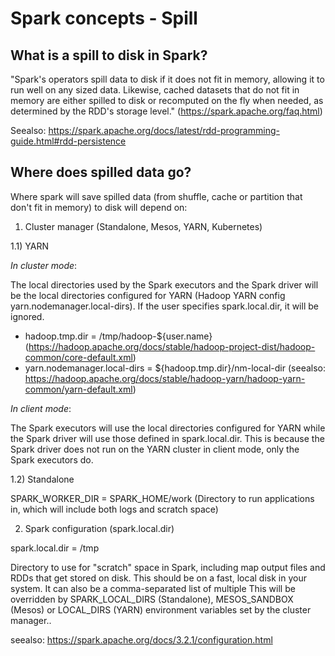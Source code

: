 # Spark concepts - Spill

## What is a spill to disk in Spark?

"Spark's operators spill data to disk if it does not fit in memory, allowing it to run well on any sized data. 
Likewise, cached datasets that do not fit in memory are either spilled to disk or recomputed on the fly when needed, as determined by the RDD's storage level."
(https://spark.apache.org/faq.html)

Seealso: https://spark.apache.org/docs/latest/rdd-programming-guide.html#rdd-persistence

## Where does spilled data go?

Where spark will save spilled data (from shuffle, cache or partition that don't fit in memory) to disk will depend on:

1) Cluster manager (Standalone, Mesos, YARN, Kubernetes)
   
1.1) YARN

*In cluster mode*: 

The local directories used by the Spark executors and the Spark driver will be the local directories configured for YARN (Hadoop YARN config yarn.nodemanager.local-dirs). 
If the user specifies spark.local.dir, it will be ignored. 

- hadoop.tmp.dir = /tmp/hadoop-${user.name} (https://hadoop.apache.org/docs/stable/hadoop-project-dist/hadoop-common/core-default.xml)
- yarn.nodemanager.local-dirs = ${hadoop.tmp.dir}/nm-local-dir (seealso: https://hadoop.apache.org/docs/stable/hadoop-yarn/hadoop-yarn-common/yarn-default.xml)

*In client mode*: 

The Spark executors will use the local directories configured for YARN while the Spark driver will use those defined in spark.local.dir. 
This is because the Spark driver does not run on the YARN cluster in client mode, only the Spark executors do.

1.2) Standalone

SPARK_WORKER_DIR = SPARK_HOME/work (Directory to run applications in, which will include both logs and scratch space)

2) Spark configuration (spark.local.dir)

spark.local.dir = /tmp

Directory to use for "scratch" space in Spark, including map output files and RDDs that get stored on disk. This should be on a fast, local disk in your system. It can also be a comma-separated list of multiple
This will be overridden by SPARK_LOCAL_DIRS (Standalone), MESOS_SANDBOX (Mesos) or LOCAL_DIRS (YARN) environment variables set by the cluster manager..

seealso: https://spark.apache.org/docs/3.2.1/configuration.html
